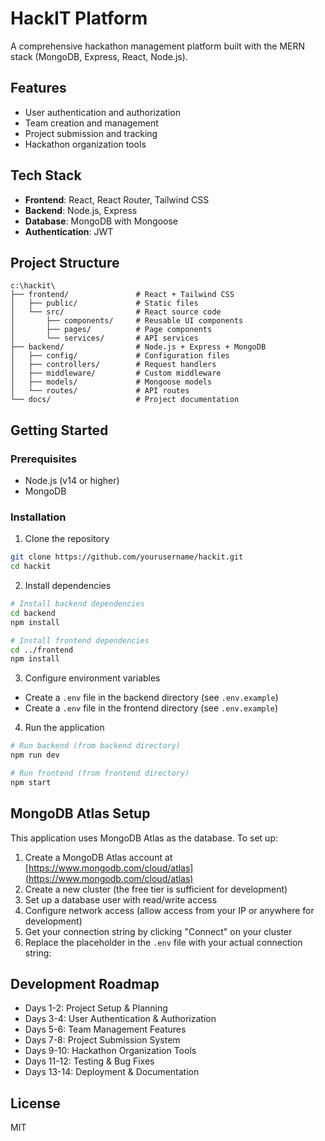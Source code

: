 # HackIT Platform

A comprehensive hackathon management platform built with the MERN stack (MongoDB, Express, React, Node.js).

## Features

- User authentication and authorization
- Team creation and management
- Project submission and tracking
- Hackathon organization tools

## Tech Stack

- **Frontend**: React, React Router, Tailwind CSS
- **Backend**: Node.js, Express
- **Database**: MongoDB with Mongoose
- **Authentication**: JWT

## Project Structure

```
c:\hackit\
├── frontend/               # React + Tailwind CSS
│   ├── public/             # Static files
│   └── src/                # React source code
│       ├── components/     # Reusable UI components
│       ├── pages/          # Page components
│       └── services/       # API services
├── backend/                # Node.js + Express + MongoDB
│   ├── config/             # Configuration files
│   ├── controllers/        # Request handlers
│   ├── middleware/         # Custom middleware
│   ├── models/             # Mongoose models
│   └── routes/             # API routes
└── docs/                   # Project documentation
```

## Getting Started

### Prerequisites

- Node.js (v14 or higher)
- MongoDB

### Installation

1. Clone the repository
```bash
git clone https://github.com/yourusername/hackit.git
cd hackit
```

2. Install dependencies
```bash
# Install backend dependencies
cd backend
npm install

# Install frontend dependencies
cd ../frontend
npm install
```

3. Configure environment variables
- Create a `.env` file in the backend directory (see `.env.example`)
- Create a `.env` file in the frontend directory (see `.env.example`)

4. Run the application
```bash
# Run backend (from backend directory)
npm run dev

# Run frontend (from frontend directory)
npm start
```

## MongoDB Atlas Setup

This application uses MongoDB Atlas as the database. To set up:

1. Create a MongoDB Atlas account at [https://www.mongodb.com/cloud/atlas](https://www.mongodb.com/cloud/atlas)
2. Create a new cluster (the free tier is sufficient for development)
3. Set up a database user with read/write access
4. Configure network access (allow access from your IP or anywhere for development)
5. Get your connection string by clicking "Connect" on your cluster
6. Replace the placeholder in the `.env` file with your actual connection string:

## Development Roadmap

- Days 1-2: Project Setup & Planning
- Days 3-4: User Authentication & Authorization
- Days 5-6: Team Management Features
- Days 7-8: Project Submission System
- Days 9-10: Hackathon Organization Tools
- Days 11-12: Testing & Bug Fixes
- Days 13-14: Deployment & Documentation

## License

MIT
